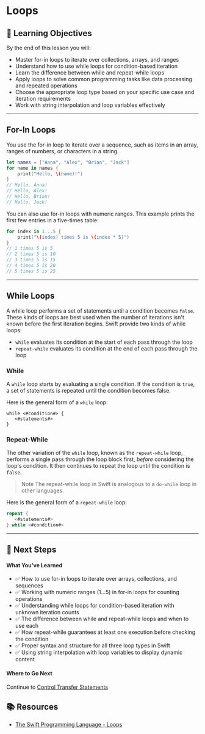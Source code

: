 # Loops

## 🎯 Learning Objectives
By the end of this lesson you will:
- Master for-in loops to iterate over collections, arrays, and ranges
- Understand how to use while loops for condition-based iteration
- Learn the difference between while and repeat-while loops
- Apply loops to solve common programming tasks like data processing and repeated operations
- Choose the appropriate loop type based on your specific use case and iteration requirements
- Work with string interpolation and loop variables effectively


---

## For-In Loops
You use the for-in loop to iterate over a sequence, such as items in an array, ranges of numbers, or characters in a string.

```swift
let names = ["Anna", "Alex", "Brian", "Jack"]
for name in names {
    print("Hello, \(name)!")
}
// Hello, Anna!
// Hello, Alex!
// Hello, Brian!
// Hello, Jack!
```

You can also use for-in loops with numeric ranges. This example prints the first few entries in a five-times table:

```swift
for index in 1...5 {
    print("\(index) times 5 is \(index * 5)")
}
// 1 times 5 is 5
// 2 times 5 is 10
// 3 times 5 is 15
// 4 times 5 is 20
// 5 times 5 is 25
```
---

## While Loops
A while loop performs a set of statements until a condition becomes `false`. These kinds of loops are best used when the number of iterations isn't known before the first iteration begins. Swift provide two kinds of while loops:
- `while` evaluates its condition at the start of each pass through the loop
- `repeat-while` evaluates its condition at the end of each pass through the loop
  
### While
A `while` loop starts by evaluating a single condition. If the condition is `true`, a set of statements is repeated until the condition becomes false.

Here is the general form of a `while` loop:
```
while <#condition#> {
   <#statements#>
}
```

### Repeat-While
The other variation of the `while` loop, known as the `repeat-while` loop, performs a single pass through the loop block first, *before* considering the loop's condition. It then continues to repeat the loop until the condition is `false`.

> Note
> The repeat-while loop in Swift is analogous to a `do-while` loop in other languages.

Here is the general form of a `repeat-while` loop:

```swift
repeat {
   <#statements#>
} while <#condition#>
```

---

## 🛫 Next Steps

#### What You've Learned
- ✅ How to use for-in loops to iterate over arrays, collections, and sequences
- ✅ Working with numeric ranges (1...5) in for-in loops for counting operations
- ✅ Understanding while loops for condition-based iteration with unknown iteration counts
- ✅ The difference between while and repeat-while loops and when to use each
- ✅ How repeat-while guarantees at least one execution before checking the condition
- ✅ Proper syntax and structure for all three loop types in Swift
- ✅ Using string interpolation with loop variables to display dynamic content

#### Where to Go Next
Continue to [Control Transfer Statements](/Swift%20Fundamentals/Beginner/03-Control%20Flow/03-Control%20Transfer%20Statements.md)

## 📚 Resources
- [The Swift Programming Language - Loops](https://docs.swift.org/swift-book/documentation/the-swift-programming-language/controlflow#For-In-Loops)
